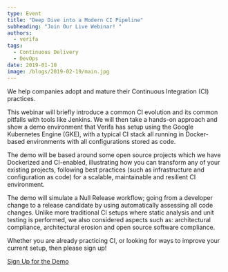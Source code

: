 ```yaml
---
type: Event
title: "Deep Dive into a Modern CI Pipeline"
subheading: "Join Our Live Webinar! "
authors:
  - verifa
tags:
  - Continuous Delivery
  - DevOps
date: 2019-01-10
image: /blogs/2019-02-19/main.jpg
---
```


We help companies adopt and mature their Continuous Integration (CI) practices.

This webinar will briefly introduce a common CI evolution and its common pitfalls with tools like Jenkins. We will then take a hands-on approach and show a demo environment that Verifa has setup using the Google Kubernetes Engine (GKE), with a typical CI stack all running in Docker-based environments with all configurations stored as code.

The demo will be based around some open source projects which we have Dockerized and CI-enabled, illustrating how you can transform any of your existing projects, following best practices (such as infrastructure and configuration as code) for a scalable, maintainable and resilient CI environment.

The demo will simulate a Null Release workflow; going from a developer change to a release candidate by using automatically assessing all code changes. Unlike more traditional CI setups where static analysis and unit testing is performed, we also considered aspects such as: architectural compliance, architectural erosion and open source software compliance.

Whether you are already practicing CI, or looking for ways to improve your current setup, then please sign up!

[Sign Up for the Demo](https://register.gotowebinar.com/register/366335681574985995)
